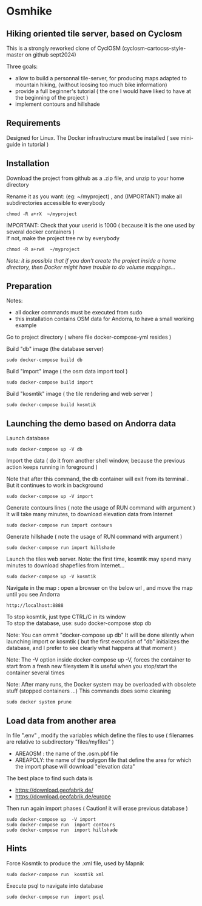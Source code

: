 Osmhike
======= 

## Hiking oriented tile server, based on Cyclosm

This is a strongly reworked clone of CyclOSM (cyclosm-cartocss-style-master  on github  sept2024) 

Three goals:
- allow to build a personnal tile-server, for producing maps adapted to mountain hiking, (without loosing too much bike information)
- provide a full beginner's tutorial ( the one I would have liked to have at the beginning of the project )
- implement contours and hillshade

## Requirements

Designed for Linux. 
The Docker infrastructure must be installed ( see mini-guide in tutorial  )

## Installation

Download the project from github as a .zip file, and unzip to your home directory

Rename it as you want:  (eg:   ~/myproject) , and (IMPORTANT) make all subdirectories accessible to everybody
```
chmod -R a+rX  ~/myproject 
```
IMPORTANT:  Check that your userid is 1000 ( because it is the one used by several docker containers )
<br>If not, make the project tree rw by everybody
```
chmod -R a+rwX  ~/myproject 
```

*Note: it is possible that if you don't create the project inside a home directory, then Docker might have trouble to do volume mappings...*

## Preparation

Notes: 
- all docker commands must be executed from sudo
- this installation contains OSM data for Andorra, to have a small working example

Go to project directory ( where file docker-compose-yml resides )

Build "db" image (the database server)
```
sudo docker-compose build db  
```

Build "import" image ( the osm data import tool )
```
sudo docker-compose build import
```

Build "kosmtik" image ( the tile rendering and web server )
```
sudo docker-compose build kosmtik
```

## Launching the demo based on Andorra data

Launch database
```
sudo docker-compose up -V db
```

Import the data  ( do it from another shell window, because the previous action keeps running in foreground )

Note that after this command, the db container will exit from its terminal . But it continues to work in background
```
sudo docker-compose up -V import
```

Generate contours lines  ( note the usage of RUN command with argument )
<br> It will take many minutes, to download elevation data from Internet 
```
sudo docker-compose run import contours
```

Generate hillshade  ( note the usage of RUN command with argument )
```
sudo docker-compose run import hillshade
```

Launch the tiles web server.  Note: the first time, kosmtik may spend many minutes to download shapefiles from Internet...
```
sudo docker-compose up -V kosmtik
```

Navigate in the map : open a browser on the below url , and move the map until you see Andorra
```
http://localhost:8888
```


To stop kosmtik, just type CTRL/C in its window<br>
To stop the database, use:  sudo docker-compose stop db

Note:
You can ommit "docker-compose up db" 
It will be done silently when launching import or kosmtik
( but the first execution of "db" initializes the database, and  I prefer to see clearly what happens at that moment )

Note:
The -V option inside docker-compose up -V,  forces the container to start from a fresh new filesystem
It is useful when you stop/start the container several times

Note:
After many runs, the Docker system may be overloaded with obsolete stuff  (stopped containers ...)
This commands does some cleaning
```
sudo docker system prune
```
 
## Load data from another area

In file ".env" , modify the variables which define the files to use
( filenames are relative to subdirectory "files/myfiles" )
- AREAOSM : the name of the .osm.pbf  file
- AREAPOLY:  the name of the polygon file that define the area for which the import phase will download "elevation data"

The best place to find such data is 
- https://download.geofabrik.de/
- https://download.geofabrik.de/europe

Then run again import phases ( Caution! it will erase previous database )
```
sudo docker-compose up  -V import
sudo docker-compose run  import contours
sudo docker-compose run  import hillshade
```

## Hints ##

Force Kosmtik to produce the .xml file, used by Mapnik
```
sudo docker-compose run  kosmtik xml
```

Execute psql to navigate into database
```
sudo docker-compose run  import psql
```


